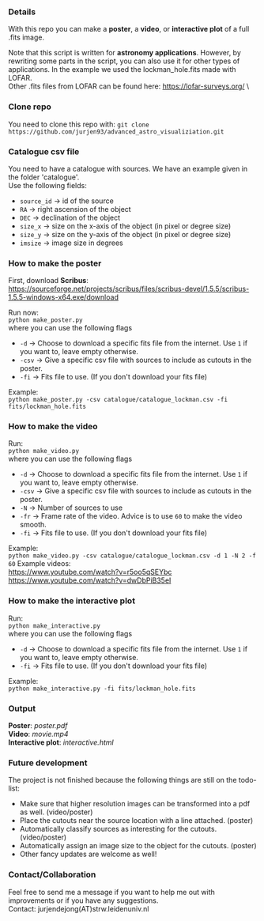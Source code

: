 ### Details

With this repo you can make a **poster**, a **video**, or **interactive plot** of a full .fits image.

Note that this script is written for **astronomy applications**. However, by rewriting some parts in the script, 
you can also use it for other types of applications. In the example we used the lockman_hole.fits made with LOFAR.\
Other .fits files from LOFAR can be found here:
https://lofar-surveys.org/ \

### Clone repo
You need to clone this repo with:
```git clone https://github.com/jurjen93/advanced_astro_visualiziation.git```

### Catalogue csv file
You need to have a catalogue with sources. We have an example given in the folder 'catalogue'.\
Use the following fields:
* ```source_id```   -> id of the source
* ```RA```          -> right ascension of the object
* ```DEC```         -> declination of the object
* ```size_x```      -> size on the x-axis of the object (in pixel or degree size)
* ```size_y```      -> size on the y-axis of the object (in pixel or degree size)
* ```imsize```      -> image size in degrees

### How to make the poster

First, download **Scribus**:
https://sourceforge.net/projects/scribus/files/scribus-devel/1.5.5/scribus-1.5.5-windows-x64.exe/download

Run now:\
```python make_poster.py```\
where you can use the following flags
* ```-d``` -> Choose to download a specific fits file from the internet. Use ```1``` if you want to, leave empty otherwise.
* ```-csv``` -> Give a specific csv file with sources to include as cutouts in the poster.
* ```-fi``` -> Fits file to use. (If you don't download your fits file)

Example:\
```python make_poster.py -csv catalogue/catalogue_lockman.csv -fi fits/lockman_hole.fits```
  
### How to make the video
Run:\
```python make_video.py```\
where you can use the following flags
* ```-d``` -> Choose to download a specific fits file from the internet. Use ```1``` if you want to, leave empty otherwise.
* ```-csv``` -> Give a specific csv file with sources to include as cutouts in the poster.
* ```-N``` -> Number of sources to use
* ```-fr``` -> Frame rate of the video. Advice is to use ```60``` to make the video smooth.
* ```-fi``` -> Fits file to use. (If you don't download your fits file)

Example:\
```python make_video.py -csv catalogue/catalogue_lockman.csv -d 1 -N 2 -f 60```
Example videos: \
https://www.youtube.com/watch?v=r5oo5qSEYbc \
https://www.youtube.com/watch?v=dwDbPiB35eI

### How to make the interactive plot
Run:\
```python make_interactive.py```\
where you can use the following flags
* ```-d``` -> Choose to download a specific fits file from the internet. Use ```1``` if you want to, leave empty otherwise.
* ```-fi``` -> Fits file to use. (If you don't download your fits file)

Example:\
```python make_interactive.py -fi fits/lockman_hole.fits```

### Output
**Poster**: *poster.pdf*\
**Video**: *movie.mp4*\
**Interactive plot**: *interactive.html*

### Future development

The project is not finished because the following things are still on the todo-list:
* Make sure that higher resolution images can be transformed into a pdf as well. (video/poster)
* Place the cutouts near the source location with a line attached. (poster)
* Automatically classify sources as interesting for the cutouts. (video/poster)
* Automatically assign an image size to the object for the cutouts. (poster)
* Other fancy updates are welcome as well!

### Contact/Collaboration

Feel free to send me a message if you want to help me out with improvements or if you have any suggestions.\
Contact: jurjendejong(AT)strw.leidenuniv.nl
